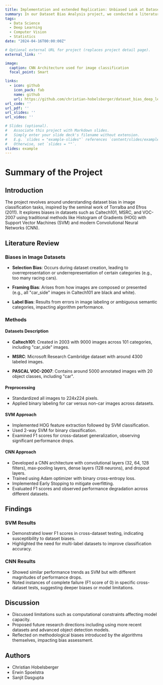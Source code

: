 ```yaml
---
title: Implementation and extended Replication: Unbiased Look at Dataset Bias
summary: In our Dataset Bias Analysis project, we conducted a literature review and empirical study on dataset biases in image classification. Building on the work of Torralba and Efros in 2011, we reproduced their Histogram of Gradients (HOG) and Support Vector Machines (SVM) results and compared them with modern Convolutional Neural Networks (CNNs) using the caltech101, MSRC, and PASCAL VOC-2007 datasets. Our study focused on identifying selection, framing, and labeling biases, and we found that both SVM and CNN models showed significant performance drops when trained and tested on different datasets, highlighting the persistent problem of dataset bias affecting model generalization.
tags:
  - Data Science
  - Deep Learning
  - Computer Vision
  - Statistics
date: "2024-04-16T00:00:00Z"

# Optional external URL for project (replaces project detail page).
external_link: ''

image:
  caption: CNN Architecture used for image classification
  focal_point: Smart

links:
  - icon: github
    icon_pack: fab
    name: github
    url: https://github.com/christian-hobelsberger/dataset_bias_deep_learning_project
url_code: ''
url_pdf: ''
url_slides: ''
url_video: ''

# Slides (optional).
#   Associate this project with Markdown slides.
#   Simply enter your slide deck's filename without extension.
#   E.g. `slides = "example-slides"` references `content/slides/example-slides.md`.
#   Otherwise, set `slides = ""`.
slides: example
---
```

# Summary of the Project

## Introduction

The project revolves around understanding dataset bias in image classification tasks, inspired by the seminal work of Torralba and Efros (2011). It explores biases in datasets such as Caltech101, MSRC, and VOC-2007 using traditional methods like Histogram of Gradients (HOG) with Support Vector Machines (SVM) and modern Convolutional Neural Networks (CNN).

## Literature Review

### Biases in Image Datasets

- **Selection Bias**: Occurs during dataset creation, leading to overrepresentation or underrepresentation of certain categories (e.g., too many racing cars).
  
- **Framing Bias**: Arises from how images are composed or presented (e.g., all "car_side" images in Caltech101 are black and white).
  
- **Label Bias**: Results from errors in image labeling or ambiguous semantic categories, impacting algorithm performance.

### Methods

#### Datasets Description

- **Caltech101**: Created in 2003 with 9000 images across 101 categories, including "car_side" images.
  
- **MSRC**: Microsoft Research Cambridge dataset with around 4300 labeled images.
  
- **PASCAL VOC-2007**: Contains around 5000 annotated images with 20 object classes, including "car".

#### Preprocessing

- Standardized all images to 224x224 pixels.
- Applied binary labeling for car versus non-car images across datasets.

#### SVM Approach

- Implemented HOG feature extraction followed by SVM classification.
- Used 2-way SVM for binary classification.
- Examined F1 scores for cross-dataset generalization, observing significant performance drops.

#### CNN Approach

- Developed a CNN architecture with convolutional layers (32, 64, 128 filters), max-pooling layers, dense layers (128 neurons), and dropout layers.
- Trained using Adam optimizer with binary cross-entropy loss.
- Implemented Early Stopping to mitigate overfitting.
- Evaluated F1 scores and observed performance degradation across different datasets.

## Findings

### SVM Results

- Demonstrated lower F1 scores in cross-dataset testing, indicating susceptibility to dataset biases.
- Highlighted the need for multi-label datasets to improve classification accuracy.

### CNN Results

- Showed similar performance trends as SVM but with different magnitudes of performance drops.
- Noted instances of complete failure (F1 score of 0) in specific cross-dataset tests, suggesting deeper biases or model limitations.

## Discussion

- Discussed limitations such as computational constraints affecting model capacity.
- Proposed future research directions including using more recent datasets and advanced object detection models.
- Reflected on methodological biases introduced by the algorithms themselves, impacting bias assessment.

## Authors

- Christian Hobelsberger
- Erwin Spoelstra
- Sanjit Dasgupta